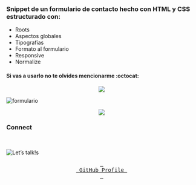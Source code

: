 ### Snippet de un formulario de contacto hecho con HTML y CSS estructurado con:
- Roots
- Aspectos globales
- Tipografías
- Formato al formulario
- Responsive
- Normalize

#### **Si vas a usarlo no te olvides mencionarme** :octocat:

<!-- Gradient -->
<p  align="center">
<img src="https://user-images.githubusercontent.com/73097560/115834477-dbab4500-a447-11eb-908a-139a6edaec5c.gif">             
<br>
<!-- Gradient -->


![formulario](https://github.com/Hanaede/contact-form-html-css/assets/115145469/7a029a33-7b69-4492-b621-1e3784e98184)


<!-- Gradient -->
<p  align="center">
<img src="https://user-images.githubusercontent.com/73097560/115834477-dbab4500-a447-11eb-908a-139a6edaec5c.gif">             
<br>
<!-- Gradient -->

<!-- Contact -->
<h3>Connect</h3>
<br>

![Let’s talk!s](https://github.com/Hanaede/Hanaede/assets/115145469/1a82f092-7dcb-4e16-9298-45ba8fae31ce)
<br>
<div align="center">

[<kbd > <br> GitHub Profile <br> </kbd>][Link]
</div>

[Link]: https://github.com/Hanaede
<!-- Contact -->
